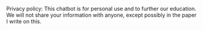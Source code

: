 Privacy policy:
  This chatbot is for personal use and to further our education. We will not share your information with anyone, except possibly in the paper I write on this.

